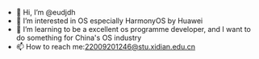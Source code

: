 - 👋 Hi, I’m @eudjdh
- 👀 I’m interested in OS especially HarmonyOS by Huawei
- 🌱 I’m learning to be a excellent os programme developer, and I want to do something for China's OS industry
- 📫 How to reach me:22009201246@stu.xidian.edu.cn
